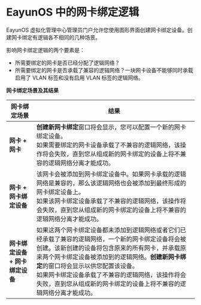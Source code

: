 # EayunOS 中的网卡绑定逻辑

EayunOS 虚拟化管理中心管理员门户允许您使用图形界面创建网卡绑定设备。创建网卡绑定有逻辑各不相同的几种场景。

影响网卡绑定逻辑的两个要素是：

* 所需要绑定的网卡是否已经分配了逻辑网络？
* 所需要绑定的网卡是否承载了兼容的逻辑网络？一块网卡设备不能够同时承载启用了 VLAN 标签和没有启用 VLAN 标签的逻辑网络。

**网卡绑定场景及其结果**

|网卡绑定场景|结果|
|------------|----|
|**网卡 + 网卡**|**创建新网卡绑定**窗口将会显示，您可以配置一个新的网卡绑定设备。<br/>如果需要绑定的网卡设备承载了不兼容的逻辑网络，该操作将会失败，直到您从组成新的网卡绑定的设备上将不兼容的逻辑网络分离才能成功。|
|**网卡 + 网卡绑定设备**|该网卡会被添加到网卡绑定设备中。如果网卡承载的逻辑网络是兼容的，那么该逻辑网络也会被添加到最终形成的网卡绑定设备上。<br/>如果该网卡绑定设备承载了不兼容的逻辑网络，该操作将会失败，直到您从组成新的网卡绑定的设备上将不兼容的逻辑网络分离才能成功。|
|**网卡绑定设备 + 网卡绑定设备**|如果这两个网卡绑定设备都未添加到逻辑网络或者它们已经承载了兼容的逻辑网络，一个新的网卡绑定设备将会被创建。该新创建的设备将包含原来的所有网卡，并承载原来两个网卡绑定设备被添加到的逻辑网络。**创建新网卡绑定**的窗口将会显示以供您配置该设备。<br/>如果网卡绑定设备承载了不兼容的逻辑网络，该操作将会失败，直到您从组成新的网卡绑定的设备上将不兼容的逻辑网络分离才能成功。|
